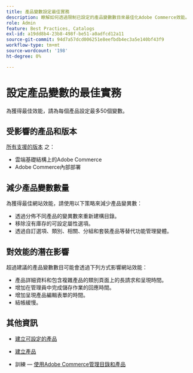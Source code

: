```yaml
---
title: 產品變數設定最佳實務
description: 瞭解如何透過限制已設定的產品變數數目來最佳化Adobe Commerce效能。
role: Admin
feature: Best Practices, Catalogs
exl-id: a19dd8b4-23b8-498f-be51-a0adfcd12a11
source-git-commit: 94d7a57dcd006251e8eefbdb4ec3a5e140bf43f9
workflow-type: tm+mt
source-wordcount: '198'
ht-degree: 0%

---
```


# 設定產品變數的最佳實務

為獲得最佳效能，請為每個產品設定最多50個變數。

## 受影響的產品和版本

[所有支援的版本](../../../release/versions.md) 之：

- 雲端基礎結構上的Adobe Commerce
- Adobe Commerce內部部署

## 減少產品變數數量

為獲得最佳網站效能，請使用以下策略來減少產品變異數：

- 透過分佈不同產品的變異數來重新建構目錄。
- 移除沒有庫存的可設定屬性選項。
- 透過自訂選項、類別、相關、分組和套裝產品等替代功能管理變體。

## 對效能的潛在影響

超過建議的產品變數數目可能會透過下列方式影響網站效能：

- 產品詳細資料和包含複雜產品的類別頁面上的長請求和呈現時間。
- 增加在管理員中完成儲存作業的回應時間。
- 增加呈現產品編輯表單的時間。
- 結帳緩慢。

## 其他資訊

- [建立可設定的產品](https://experienceleague.adobe.com/docs/commerce-admin/catalog/products/types/product-create-configurable.html)
- [建立產品](https://experienceleague.adobe.com/docs/commerce-admin/catalog/products/product-create.html)

- 訓練 — [使用Adobe Commerce管理目錄和產品](https://learning.adobe.com/catalog/adobe_commerce/cours000000000098643.html)
